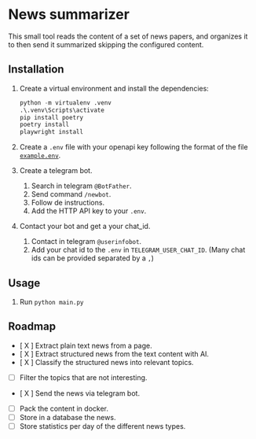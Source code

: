 # News summarizer

This small tool reads the content of a set of news papers, and organizes it to then send it summarized skipping the configured content.

## Installation

1. Create a virtual environment and install the dependencies:

    ```python
    python -m virtualenv .venv
    .\.venv\Scripts\activate
    pip install poetry
    poetry install
    playwright install
    ```

2. Create a `.env` file with your openapi key following the format of the file [`example.env`](example.env).

3. Create a telegram bot.
    1. Search in telegram `@BotFather`.
    2. Send command `/newbot`.
    3. Follow de instructions.
    4. Add the HTTP API key to your `.env`.

4. Contact your bot and get a your chat_id.
    1. Contact in telegram `@userinfobot`.
    2. Add your chat id to the `.env` in `TELEGRAM_USER_CHAT_ID`. (Many chat ids can be provided separated by a `,`)

## Usage

1. Run `python main.py`

## Roadmap

- [ X ] Extract plain text news from a page.
- [ X ] Extract structured news from the text content with AI.
- [ X ] Classify the structured news into relevant topics.
- [ ] Filter the topics that are not interesting.
- [ X ] Send the news via telegram bot.
- [ ] Pack the content in docker.
- [ ] Store in a database the news.
- [ ] Store statistics per day of the different news types.
